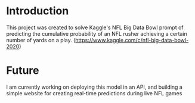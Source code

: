# Introduction 
This project was created to solve Kaggle's NFL Big Data Bowl prompt of predicting the cumulative probability of an NFL rusher achieving a certain number of yards
on a play. (https://www.kaggle.com/c/nfl-big-data-bowl-2020)

# Future
I am currently working on deploying this model in an API, and building a simple website for creating real-time predictions during live NFL games 
